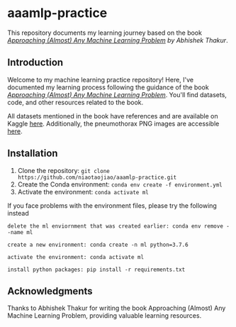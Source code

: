 # aaamlp-practice

This repository documents my learning journey based on the book *[Approaching (Almost) Any Machine Learning Problem](https://github.com/abhishekkrthakur/approachingalmost) by Abhishek Thakur*.


## Introduction

Welcome to my machine learning practice repository! Here, I've documented my learning process following the guidance of the book *[Approaching (Almost) Any Machine Learning Problem](https://github.com/abhishekkrthakur/approachingalmost)*. You'll find datasets, code, and other resources related to the book.

All datasets mentioned in the book have references and are available on Kaggle [here](https://www.kaggle.com/abhishek/aaamlp). Additionally, the pneumothorax PNG images are accessible [here](https://www.kaggle.com/abhishek/siim-png-images).

## Installation

1. Clone the repository: `git clone https://github.com/niaotaojiao/aaamlp-practice.git`
2. Create the Conda environment: `conda env create -f environment.yml`
3. Activate the environment: `conda activate ml`

If you face problems with the environment files, please try the following instead

```
delete the ml enviornment that was created earlier: conda env remove --name ml

create a new environment: conda create -n ml python=3.7.6

activate the environment: conda activate ml

install python packages: pip install -r requirements.txt
```

## Acknowledgments
Thanks to Abhishek Thakur for writing the book Approaching (Almost) Any Machine Learning Problem, providing valuable learning resources.
